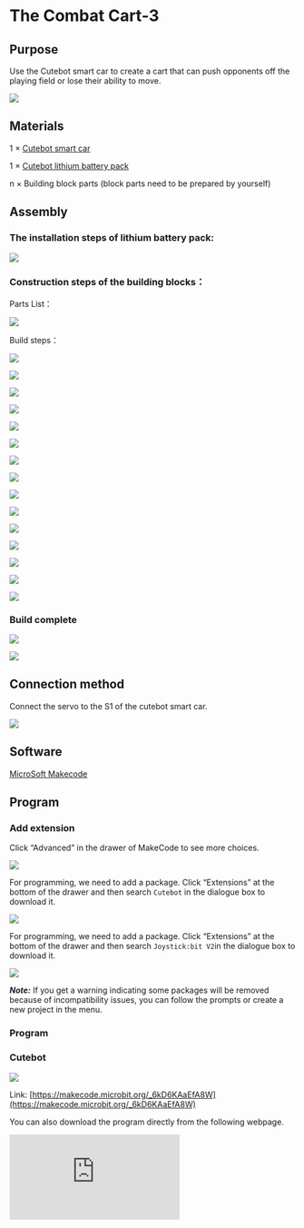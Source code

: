 # The Combat Cart-3

## Purpose
Use the Cutebot smart car to create a cart that can push opponents off the playing field or lose their ability to move.

![](./images/cutebot-case-28-01.png)

## Materials

1 × [Cutebot smart car](https://www.elecfreaks.com/micro-bit-smart-cutebot.html)

1 × [Cutebot lithium battery pack](https://www.elecfreaks.com/cutebot-lithium-battery-pack.html)

n × Building block parts (block parts need to be prepared by yourself)

## Assembly

### The installation steps of lithium battery pack:

![](./images/cutebot-step-01.png)

### Construction steps of the building blocks：

Parts List：

![](./images/cutebot-case-28-step-01.png)

Build steps：

![](./images/cutebot-case-28-step-02.png)

![](./images/cutebot-case-28-step-03.png)

![](./images/cutebot-case-28-step-04.png)

![](./images/cutebot-case-28-step-05.png)

![](./images/cutebot-case-28-step-06.png)

![](./images/cutebot-case-28-step-07.png)

![](./images/cutebot-case-28-step-08.png)

![](./images/cutebot-case-28-step-09.png)

![](./images/cutebot-case-28-step-10.png)

![](./images/cutebot-case-28-step-11.png)

![](./images/cutebot-case-28-step-12.png)

![](./images/cutebot-case-28-step-13.png)

![](./images/cutebot-case-28-step-14.png)

![](./images/cutebot-case-28-step-15.png)

![](./images/cutebot-case-28-step-16.png)

### Build complete



![](./images/cutebot-case-28-02.png)

![](./images/cutebot-case-28-03.png)


## Connection method

Connect the servo to the S1 of the cutebot smart car.

![](./images/cutebot-case-26-10.png)


## Software

[MicroSoft Makecode](https://makecode.microbit.org/#)

## Program

### Add extension
Click “Advanced” in the drawer of MakeCode to see more choices.

![](./images/cutebot-case-24-01.png)

For programming, we need to add a package. Click “Extensions” at the bottom of the drawer and then search `Cutebot` in the dialogue box to download it.

![](./images/cutebot-case-24-02.png)

For programming, we need to add a package. Click “Extensions” at the bottom of the drawer and then search `Joystick:bit V2`in the dialogue box to download it.

![](./images/cutebot-case-22-03.png)

***Note:*** If you get a warning indicating some packages will be removed because of incompatibility issues, you can follow the prompts or create a new project in the menu.

### Program
### Cutebot


![](./images/cutebot-case-26-04.png)


Link: [https://makecode.microbit.org/_6kD6KAaEfA8W](https://makecode.microbit.org/_6kD6KAaEfA8W)

You can also download the program directly from the following webpage.

<div
    style={{
        position: 'relative',
        paddingBottom: '60%',
        overflow: 'hidden',
    }}
>
    <iframe
        src="https://makecode.microbit.org/_6kD6KAaEfA8W"
        frameborder="0"
        sandbox="allow-popups allow-forms allow-scripts allow-same-origin"
        style={{
            position: 'absolute',
            width: '100%',
            height: '100%',
        }}
    />
</div>

### Remote control


![](./images/cutebot-case-26-05.png)


Link: [https://makecode.microbit.org/_6fy3K4Xctdgz](https://makecode.microbit.org/_6fy3K4Xctdgz)

You can also download the program directly from the following webpage.

<div
    style={{
        position: 'relative',
        paddingBottom: '60%',
        overflow: 'hidden',
    }}
>
    <iframe
        src="https://makecode.microbit.org/_6fy3K4Xctdgz"
        frameborder="0"
        sandbox="allow-popups allow-forms allow-scripts allow-same-origin"
        style={{
            position: 'absolute',
            width: '100%',
            height: '100%',
        }}
    />
</div>

## Result

If you control the driving direction of the car by the rocker of the remote control, press the C/D button of the remote control to control the servo action.

![](./images/cutebot-case-28.gif)
